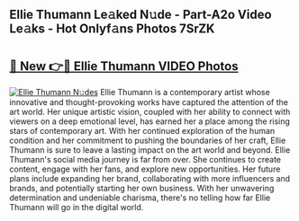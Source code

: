 ## Ellie Thumann Le𝚊ked N𝚞de - Part-A2o Video Le𝚊ks - Hot Onlyf𝚊ns Photos 7SrZK

# <h2><a href="http://ac29246.deff.icu/?id=Ellie+Thumann">🔗 New 👉🔴 Ellie Thumann VIDEO Photos</a></h2>

[![Ellie Thumann N𝚞des](https://i.imgur.com/rIISA9y.gif)](http://ac29246.deff.icu/?id=Ellie+Thumann)
Ellie Thumann is a contemporary artist whose innovative and thought-provoking works have captured the attention of the art world. Her unique artistic vision, coupled with her ability to connect with viewers on a deep emotional level, has earned her a place among the rising stars of contemporary art. With her continued exploration of the human condition and her commitment to pushing the boundaries of her craft, Ellie Thumann is sure to leave a lasting impact on the art world and beyond. Ellie Thumann's social media journey is far from over. She continues to create content, engage with her fans, and explore new opportunities. Her future plans include expanding her brand, collaborating with more influencers and brands, and potentially starting her own business. With her unwavering determination and undeniable charisma, there's no telling how far Ellie Thumann will go in the digital world.
